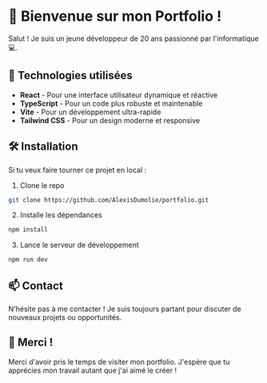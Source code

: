 # 👋 Bienvenue sur mon Portfolio !

Salut ! Je suis un jeune développeur de 20 ans passionné par l'informatique 💻.

## 🚀 Technologies utilisées

- **React** - Pour une interface utilisateur dynamique et réactive
- **TypeScript** - Pour un code plus robuste et maintenable
- **Vite** - Pour un développement ultra-rapide
- **Tailwind CSS** - Pour un design moderne et responsive

## 🛠️ Installation

Si tu veux faire tourner ce projet en local :

1. Clone le repo
```bash
git clone https://github.com/AlexisDumolie/portfolio.git
```

2. Installe les dépendances
```bash
npm install
```

3. Lance le serveur de développement
```bash
npm run dev
```

## 📫 Contact

N'hésite pas à me contacter ! Je suis toujours partant pour discuter de nouveaux projets ou opportunités.

## 🙏 Merci !

Merci d'avoir pris le temps de visiter mon portfolio. J'espère que tu apprécies mon travail autant que j'ai aimé le créer !
